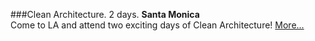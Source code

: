 ###Clean Architecture. 2 days.
**Santa Monica**<br>
Come to LA and attend two exciting days of Clean Architecture!
[More...](https://www.eventbrite.com/e/clean-architecture-2-days-with-uncle-bob-in-santa-monica-ca-registration-68013465105)
